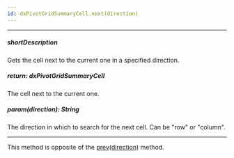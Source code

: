```yaml
---
id: dxPivotGridSummaryCell.next(direction)
---
```

---
##### shortDescription
Gets the cell next to the current one in a specified direction.

##### return: dxPivotGridSummaryCell
The cell next to the current one.

##### param(direction): String
The direction in which to search for the next cell. Can be "row" or "column".

---
This method is opposite of the [prev(direction)](/api-reference/10%20UI%20Components/dxPivotGrid/5%20Summary%20Cell/prev(direction).md '/Documentation/ApiReference/UI_Components/dxPivotGrid/Summary_Cell/#prevdirection') method.